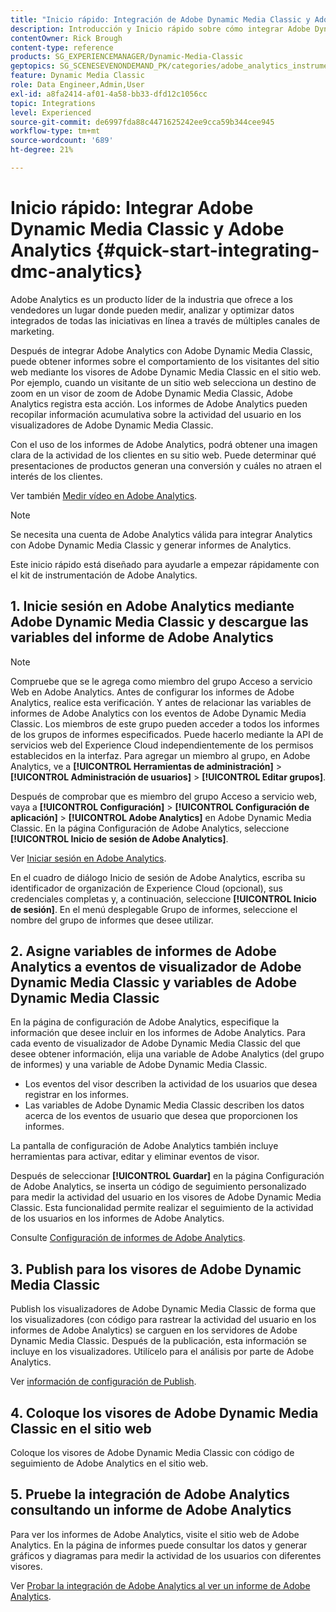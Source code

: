```yaml
---
title: "Inicio rápido: Integración de Adobe Dynamic Media Classic y Adobe Analytics"
description: Introducción y Inicio rápido sobre cómo integrar Adobe Dynamic Media Classic y Adobe Analytics.
contentOwner: Rick Brough
content-type: reference
products: SG_EXPERIENCEMANAGER/Dynamic-Media-Classic
geptopics: SG_SCENESEVENONDEMAND_PK/categories/adobe_analytics_instrumentation_kit
feature: Dynamic Media Classic
role: Data Engineer,Admin,User
exl-id: a8fa2414-af01-4a58-bb33-dfd12c1056cc
topic: Integrations
level: Experienced
source-git-commit: de6997fda88c4471625242ee9cca59b344cee945
workflow-type: tm+mt
source-wordcount: '689'
ht-degree: 21%

---
```


# Inicio rápido: Integrar Adobe Dynamic Media Classic y Adobe Analytics {#quick-start-integrating-dmc-analytics}

Adobe Analytics es un producto líder de la industria que ofrece a los vendedores un lugar donde pueden medir, analizar y optimizar datos integrados de todas las iniciativas en línea a través de múltiples canales de marketing.

Después de integrar Adobe Analytics con Adobe Dynamic Media Classic, puede obtener informes sobre el comportamiento de los visitantes del sitio web mediante los visores de Adobe Dynamic Media Classic en el sitio web. Por ejemplo, cuando un visitante de un sitio web selecciona un destino de zoom en un visor de zoom de Adobe Dynamic Media Classic, Adobe Analytics registra esta acción. Los informes de Adobe Analytics pueden recopilar información acumulativa sobre la actividad del usuario en los visualizadores de Adobe Dynamic Media Classic.

Con el uso de los informes de Adobe Analytics, podrá obtener una imagen clara de la actividad de los clientes en su sitio web. Puede determinar qué presentaciones de productos generan una conversión y cuáles no atraen el interés de los clientes.

Ver también [Medir vídeo en Adobe Analytics](https://experienceleague.adobe.com/es/docs/media-analytics/using/media-overview).

>[!NOTE]
>
>Se necesita una cuenta de Adobe Analytics válida para integrar Analytics con Adobe Dynamic Media Classic y generar informes de Analytics.

Este inicio rápido está diseñado para ayudarle a empezar rápidamente con el kit de instrumentación de Adobe Analytics.

## 1. Inicie sesión en Adobe Analytics mediante Adobe Dynamic Media Classic y descargue las variables del informe de Adobe Analytics

>[!NOTE]
>
>Compruebe que se le agrega como miembro del grupo Acceso a servicio Web en Adobe Analytics. Antes de configurar los informes de Adobe Analytics, realice esta verificación. Y antes de relacionar las variables de informes de Adobe Analytics con los eventos de Adobe Dynamic Media Classic. Los miembros de este grupo pueden acceder a todos los informes de los grupos de informes especificados. Puede hacerlo mediante la API de servicios web del Experience Cloud independientemente de los permisos establecidos en la interfaz. Para agregar un miembro al grupo, en Adobe Analytics, ve a **[!UICONTROL Herramientas de administración]** > **[!UICONTROL Administración de usuarios]** > **[!UICONTROL Editar grupos]**.

Después de comprobar que es miembro del grupo Acceso a servicio web, vaya a **[!UICONTROL Configuración]** > **[!UICONTROL Configuración de aplicación]** > **[!UICONTROL Adobe Analytics]** en Adobe Dynamic Media Classic. En la página Configuración de Adobe Analytics, seleccione **[!UICONTROL Inicio de sesión de Adobe Analytics]**.

Ver [Iniciar sesión en Adobe Analytics](log-analytics.md#log_in_to_adobe_analytics).

En el cuadro de diálogo Inicio de sesión de Adobe Analytics, escriba su identificador de organización de Experience Cloud (opcional), sus credenciales completas y, a continuación, seleccione **[!UICONTROL Inicio de sesión]**. En el menú desplegable Grupo de informes, seleccione el nombre del grupo de informes que desee utilizar.

## 2. Asigne variables de informes de Adobe Analytics a eventos de visualizador de Adobe Dynamic Media Classic y variables de Adobe Dynamic Media Classic

En la página de configuración de Adobe Analytics, especifique la información que desee incluir en los informes de Adobe Analytics. Para cada evento de visualizador de Adobe Dynamic Media Classic del que desee obtener información, elija una variable de Adobe Analytics (del grupo de informes) y una variable de Adobe Dynamic Media Classic.

* Los eventos del visor describen la actividad de los usuarios que desea registrar en los informes.
* Las variables de Adobe Dynamic Media Classic describen los datos acerca de los eventos de usuario que desea que proporcionen los informes.

La pantalla de configuración de Adobe Analytics también incluye herramientas para activar, editar y eliminar eventos de visor.

Después de seleccionar **[!UICONTROL Guardar]** en la página Configuración de Adobe Analytics, se inserta un código de seguimiento personalizado para medir la actividad del usuario en los visores de Adobe Dynamic Media Classic. Esta funcionalidad permite realizar el seguimiento de la actividad de los usuarios en los informes de Adobe Analytics.

Consulte [Configuración de informes de Adobe Analytics](configuring-analytics-reports.md#configuring_adobe_analytics_reports).

## 3. Publish para los visores de Adobe Dynamic Media Classic

Publish los visualizadores de Adobe Dynamic Media Classic de forma que los visualizadores (con código para rastrear la actividad del usuario en los informes de Adobe Analytics) se carguen en los servidores de Adobe Dynamic Media Classic. Después de la publicación, esta información se incluye en los visualizadores. Utilícelo para el análisis por parte de Adobe Analytics.

Ver [información de configuración de Publish](publishing-analytics-configuration-information.md#publishing_adobe_analytics_configuration_information).

## 4. Coloque los visores de Adobe Dynamic Media Classic en el sitio web

Coloque los visores de Adobe Dynamic Media Classic con código de seguimiento de Adobe Analytics en el sitio web.

## 5. Pruebe la integración de Adobe Analytics consultando un informe de Adobe Analytics

Para ver los informes de Adobe Analytics, visite el sitio web de Adobe Analytics. En la página de informes puede consultar los datos y generar gráficos y diagramas para medir la actividad de los usuarios con diferentes visores. 

Ver [Probar la integración de Adobe Analytics al ver un informe de Adobe Analytics](testing-integration-viewing-analytics-report.md#testing_the_integration_by_viewing_an_adobe_analytics_report).
